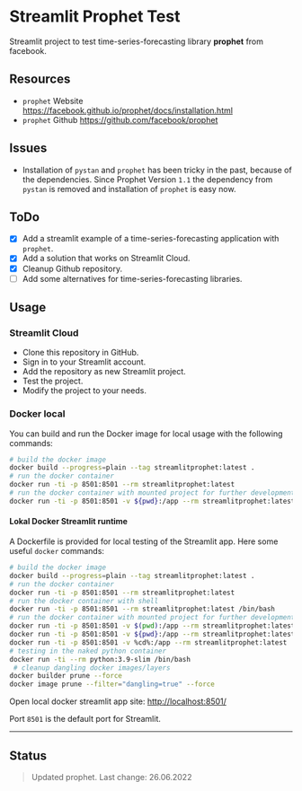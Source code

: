 # Streamlit Prophet Test

Streamlit project to test time-series-forecasting library **prophet** from facebook.

## Resources

- `prophet` Website <https://facebook.github.io/prophet/docs/installation.html>
- `prophet` Github <https://github.com/facebook/prophet>

## Issues

- Installation of `pystan` and `prophet` has been tricky in the past, because of the dependencies. Since Prophet Version `1.1` the dependency from `pystan` is removed and installation of `prophet` is easy now.

## ToDo

- [x] Add a streamlit example of a time-series-forecasting application with `prophet`.
- [x] Add a solution that works on Streamlit Cloud.
- [x] Cleanup Github repository.
- [ ] Add some alternatives for time-series-forecasting libraries.

## Usage

### Streamlit Cloud

- Clone this repository in GitHub.
- Sign in to your Streamlit account.
- Add the repository as new Streamlit project.
- Test the project.
- Modify the project to your needs.

### Docker local

You can build and run the Docker image for local usage with the following commands:

```bash
# build the docker image
docker build --progress=plain --tag streamlitprophet:latest .
# run the docker container
docker run -ti -p 8501:8501 --rm streamlitprophet:latest
# run the docker container with mounted project for further development
docker run -ti -p 8501:8501 -v ${pwd}:/app --rm streamlitprophet:latest
```

#### Lokal Docker Streamlit runtime

A Dockerfile is provided for local testing of the Streamlit app.
Here some useful `docker` commands:

```sh
# build the docker image
docker build --progress=plain --tag streamlitprophet:latest .
# run the docker container
docker run -ti -p 8501:8501 --rm streamlitprophet:latest
# run the docker container with shell
docker run -ti -p 8501:8501 --rm streamlitprophet:latest /bin/bash
# run the docker container with mounted project for further development
docker run -ti -p 8501:8501 -v $(pwd):/app --rm streamlitprophet:latest  # linux
docker run -ti -p 8501:8501 -v ${pwd}:/app --rm streamlitprophet:latest  # powershell
docker run -ti -p 8501:8501 -v %cd%:/app --rm streamlitprophet:latest  # cmd.exe
# testing in the naked python container
docker run -ti --rm python:3.9-slim /bin/bash
 # cleanup dangling docker images/layers
docker builder prune --force
docker image prune --filter="dangling=true" --force
```

Open local docker streamlit app site: <http://localhost:8501/>

Port `8501` is the default port for Streamlit.

---

## Status

> Updated prophet.
> Last change: 26.06.2022
